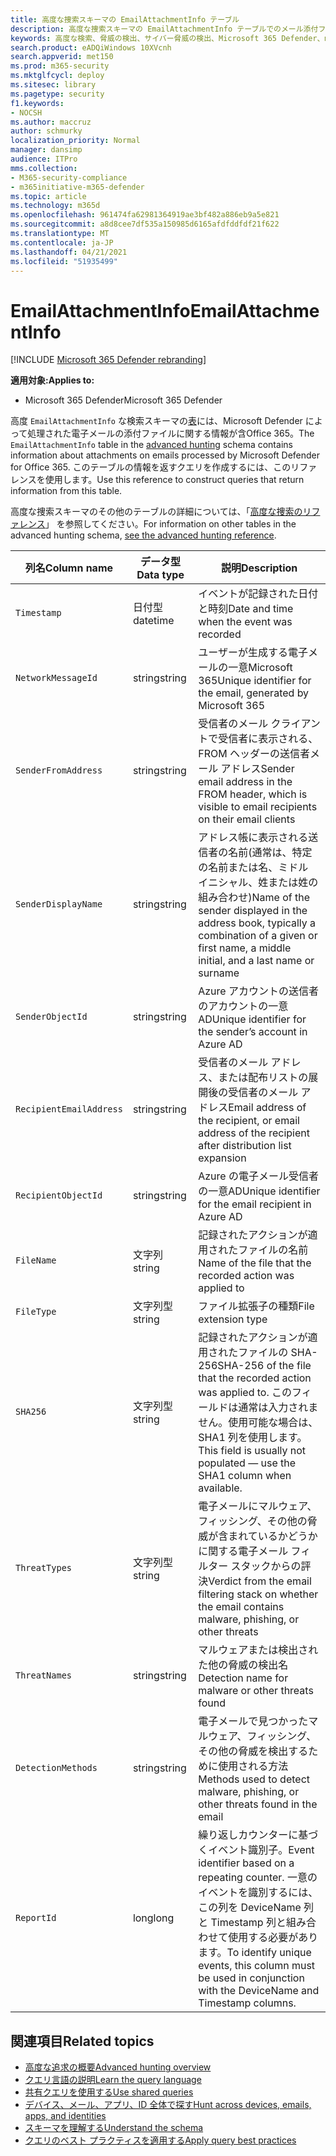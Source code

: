 ```yaml
---
title: 高度な捜索スキーマの EmailAttachmentInfo テーブル
description: 高度な捜索スキーマの EmailAttachmentInfo テーブルでのメール添付ファイルの情報について学習する
keywords: 高度な検索、脅威の検出、サイバー脅威の検出、Microsoft 365 Defender、microsoft 365、m365、検索、クエリ、テレメトリ、スキーマ参照、kusto、table、column、data type、description、EmailAttachmentInfo、ネットワーク メッセージ ID、送信者、受信者、添付ファイル ID、添付ファイル名、マルウェアの評決
search.product: eADQiWindows 10XVcnh
search.appverid: met150
ms.prod: m365-security
ms.mktglfcycl: deploy
ms.sitesec: library
ms.pagetype: security
f1.keywords:
- NOCSH
ms.author: maccruz
author: schmurky
localization_priority: Normal
manager: dansimp
audience: ITPro
mms.collection:
- M365-security-compliance
- m365initiative-m365-defender
ms.topic: article
ms.technology: m365d
ms.openlocfilehash: 961474fa62981364919ae3bf482a886eb9a5e821
ms.sourcegitcommit: a8d8cee7df535a150985d6165afdfddfdf21f622
ms.translationtype: MT
ms.contentlocale: ja-JP
ms.lasthandoff: 04/21/2021
ms.locfileid: "51935499"
---
```

# <a name="emailattachmentinfo"></a><span data-ttu-id="5fde9-104">EmailAttachmentInfo</span><span class="sxs-lookup"><span data-stu-id="5fde9-104">EmailAttachmentInfo</span></span>

[!INCLUDE [Microsoft 365 Defender rebranding](../includes/microsoft-defender.md)]


<span data-ttu-id="5fde9-105">**適用対象:**</span><span class="sxs-lookup"><span data-stu-id="5fde9-105">**Applies to:**</span></span>
- <span data-ttu-id="5fde9-106">Microsoft 365 Defender</span><span class="sxs-lookup"><span data-stu-id="5fde9-106">Microsoft 365 Defender</span></span>



<span data-ttu-id="5fde9-107">高度 `EmailAttachmentInfo` な検索スキーマの[表](advanced-hunting-overview.md)には、Microsoft Defender によって処理された電子メールの添付ファイルに関する情報が含Office 365。</span><span class="sxs-lookup"><span data-stu-id="5fde9-107">The `EmailAttachmentInfo` table in the [advanced hunting](advanced-hunting-overview.md) schema contains information about attachments on emails processed by Microsoft Defender for Office 365.</span></span> <span data-ttu-id="5fde9-108">このテーブルの情報を返すクエリを作成するには、このリファレンスを使用します。</span><span class="sxs-lookup"><span data-stu-id="5fde9-108">Use this reference to construct queries that return information from this table.</span></span>

<span data-ttu-id="5fde9-109">高度な捜索スキーマのその他のテーブルの詳細については、「[高度な捜索のリファレンス](advanced-hunting-schema-tables.md)」 を参照してください。</span><span class="sxs-lookup"><span data-stu-id="5fde9-109">For information on other tables in the advanced hunting schema, [see the advanced hunting reference](advanced-hunting-schema-tables.md).</span></span>

| <span data-ttu-id="5fde9-110">列名</span><span class="sxs-lookup"><span data-stu-id="5fde9-110">Column name</span></span> | <span data-ttu-id="5fde9-111">データ型</span><span class="sxs-lookup"><span data-stu-id="5fde9-111">Data type</span></span> | <span data-ttu-id="5fde9-112">説明</span><span class="sxs-lookup"><span data-stu-id="5fde9-112">Description</span></span> |
|-------------|-----------|-------------|
| `Timestamp` | <span data-ttu-id="5fde9-113">日付型</span><span class="sxs-lookup"><span data-stu-id="5fde9-113">datetime</span></span> | <span data-ttu-id="5fde9-114">イベントが記録された日付と時刻</span><span class="sxs-lookup"><span data-stu-id="5fde9-114">Date and time when the event was recorded</span></span> |
| `NetworkMessageId` | <span data-ttu-id="5fde9-115">string</span><span class="sxs-lookup"><span data-stu-id="5fde9-115">string</span></span> | <span data-ttu-id="5fde9-116">ユーザーが生成する電子メールの一意Microsoft 365</span><span class="sxs-lookup"><span data-stu-id="5fde9-116">Unique identifier for the email, generated by Microsoft 365</span></span> |
| `SenderFromAddress` | <span data-ttu-id="5fde9-117">string</span><span class="sxs-lookup"><span data-stu-id="5fde9-117">string</span></span> | <span data-ttu-id="5fde9-118">受信者のメール クライアントで受信者に表示される、FROM ヘッダーの送信者メール アドレス</span><span class="sxs-lookup"><span data-stu-id="5fde9-118">Sender email address in the FROM header, which is visible to email recipients on their email clients</span></span> |
| `SenderDisplayName` | <span data-ttu-id="5fde9-119">string</span><span class="sxs-lookup"><span data-stu-id="5fde9-119">string</span></span> | <span data-ttu-id="5fde9-120">アドレス帳に表示される送信者の名前(通常は、特定の名前または名、ミドル イニシャル、姓または姓の組み合わせ)</span><span class="sxs-lookup"><span data-stu-id="5fde9-120">Name of the sender displayed in the address book, typically a combination of a given or first name, a middle initial, and a last name or surname</span></span> |
| `SenderObjectId` | <span data-ttu-id="5fde9-121">string</span><span class="sxs-lookup"><span data-stu-id="5fde9-121">string</span></span> | <span data-ttu-id="5fde9-122">Azure アカウントの送信者のアカウントの一意AD</span><span class="sxs-lookup"><span data-stu-id="5fde9-122">Unique identifier for the sender’s account in Azure AD</span></span> |
| `RecipientEmailAddress` | <span data-ttu-id="5fde9-123">string</span><span class="sxs-lookup"><span data-stu-id="5fde9-123">string</span></span> | <span data-ttu-id="5fde9-124">受信者のメール アドレス、または配布リストの展開後の受信者のメール アドレス</span><span class="sxs-lookup"><span data-stu-id="5fde9-124">Email address of the recipient, or email address of the recipient after distribution list expansion</span></span> |
| `RecipientObjectId` | <span data-ttu-id="5fde9-125">string</span><span class="sxs-lookup"><span data-stu-id="5fde9-125">string</span></span> | <span data-ttu-id="5fde9-126">Azure の電子メール受信者の一意AD</span><span class="sxs-lookup"><span data-stu-id="5fde9-126">Unique identifier for the email recipient in Azure AD</span></span> |
| `FileName` | <span data-ttu-id="5fde9-127">文字列</span><span class="sxs-lookup"><span data-stu-id="5fde9-127">string</span></span> | <span data-ttu-id="5fde9-128">記録されたアクションが適用されたファイルの名前</span><span class="sxs-lookup"><span data-stu-id="5fde9-128">Name of the file that the recorded action was applied to</span></span> |
| `FileType` | <span data-ttu-id="5fde9-129">文字列型</span><span class="sxs-lookup"><span data-stu-id="5fde9-129">string</span></span> | <span data-ttu-id="5fde9-130">ファイル拡張子の種類</span><span class="sxs-lookup"><span data-stu-id="5fde9-130">File extension type</span></span> |
| `SHA256` | <span data-ttu-id="5fde9-131">文字列型</span><span class="sxs-lookup"><span data-stu-id="5fde9-131">string</span></span> | <span data-ttu-id="5fde9-132">記録されたアクションが適用されたファイルの SHA-256</span><span class="sxs-lookup"><span data-stu-id="5fde9-132">SHA-256 of the file that the recorded action was applied to.</span></span> <span data-ttu-id="5fde9-133">このフィールドは通常は入力されません。使用可能な場合は、SHA1 列を使用します。</span><span class="sxs-lookup"><span data-stu-id="5fde9-133">This field is usually not populated — use the SHA1 column when available.</span></span> |
| `ThreatTypes` | <span data-ttu-id="5fde9-134">文字列型</span><span class="sxs-lookup"><span data-stu-id="5fde9-134">string</span></span> | <span data-ttu-id="5fde9-135">電子メールにマルウェア、フィッシング、その他の脅威が含まれているかどうかに関する電子メール フィルター スタックからの評決</span><span class="sxs-lookup"><span data-stu-id="5fde9-135">Verdict from the email filtering stack on whether the email contains malware, phishing, or other threats</span></span> |
| `ThreatNames` | <span data-ttu-id="5fde9-136">string</span><span class="sxs-lookup"><span data-stu-id="5fde9-136">string</span></span> | <span data-ttu-id="5fde9-137">マルウェアまたは検出された他の脅威の検出名</span><span class="sxs-lookup"><span data-stu-id="5fde9-137">Detection name for malware or other threats found</span></span> |
| `DetectionMethods` | <span data-ttu-id="5fde9-138">string</span><span class="sxs-lookup"><span data-stu-id="5fde9-138">string</span></span> | <span data-ttu-id="5fde9-139">電子メールで見つかったマルウェア、フィッシング、その他の脅威を検出するために使用される方法</span><span class="sxs-lookup"><span data-stu-id="5fde9-139">Methods used to detect malware, phishing, or other threats found in the email</span></span> |
| `ReportId` | <span data-ttu-id="5fde9-140">long</span><span class="sxs-lookup"><span data-stu-id="5fde9-140">long</span></span> | <span data-ttu-id="5fde9-141">繰り返しカウンターに基づくイベント識別子。</span><span class="sxs-lookup"><span data-stu-id="5fde9-141">Event identifier based on a repeating counter.</span></span> <span data-ttu-id="5fde9-142">一意のイベントを識別するには、この列を DeviceName 列と Timestamp 列と組み合わせて使用する必要があります。</span><span class="sxs-lookup"><span data-stu-id="5fde9-142">To identify unique events, this column must be used in conjunction with the DeviceName and Timestamp columns.</span></span> |

## <a name="related-topics"></a><span data-ttu-id="5fde9-143">関連項目</span><span class="sxs-lookup"><span data-stu-id="5fde9-143">Related topics</span></span>
- [<span data-ttu-id="5fde9-144">高度な追求の概要</span><span class="sxs-lookup"><span data-stu-id="5fde9-144">Advanced hunting overview</span></span>](advanced-hunting-overview.md)
- [<span data-ttu-id="5fde9-145">クエリ言語の説明</span><span class="sxs-lookup"><span data-stu-id="5fde9-145">Learn the query language</span></span>](advanced-hunting-query-language.md)
- [<span data-ttu-id="5fde9-146">共有クエリを使用する</span><span class="sxs-lookup"><span data-stu-id="5fde9-146">Use shared queries</span></span>](advanced-hunting-shared-queries.md)
- [<span data-ttu-id="5fde9-147">デバイス、メール、アプリ、ID 全体で探す</span><span class="sxs-lookup"><span data-stu-id="5fde9-147">Hunt across devices, emails, apps, and identities</span></span>](advanced-hunting-query-emails-devices.md)
- [<span data-ttu-id="5fde9-148">スキーマを理解する</span><span class="sxs-lookup"><span data-stu-id="5fde9-148">Understand the schema</span></span>](advanced-hunting-schema-tables.md)
- [<span data-ttu-id="5fde9-149">クエリのベスト プラクティスを適用する</span><span class="sxs-lookup"><span data-stu-id="5fde9-149">Apply query best practices</span></span>](advanced-hunting-best-practices.md)
